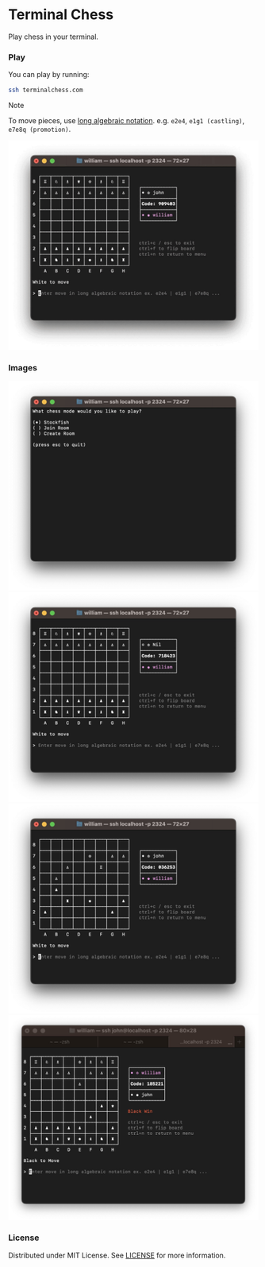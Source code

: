 # Terminal Chess
Play chess in your terminal.

### Play
You can play by running:

```sh
ssh terminalchess.com
```

> [!NOTE]
> To move pieces, use [long algebraic notation](https://en.wikipedia.org/wiki/Algebraic_notation_(chess)#:~:text=In%20long%20algebraic%20notation%2C%20also,%22x%22%2C%20e.g.%20Rd3xd7.). e.g. `e2e4`, `e1g1 (castling)`, `e7e8q (promotion)`.

![game gif](assets/game.gif)

### Images
![menu](./assets/menu.jpg)
![begin](./assets/begin.jpg)
![in game](./assets/ingame.jpg)
![loser](./assets/loser.jpg)

### License
Distributed under MIT License. See [LICENSE](./LICENSE) for more information.